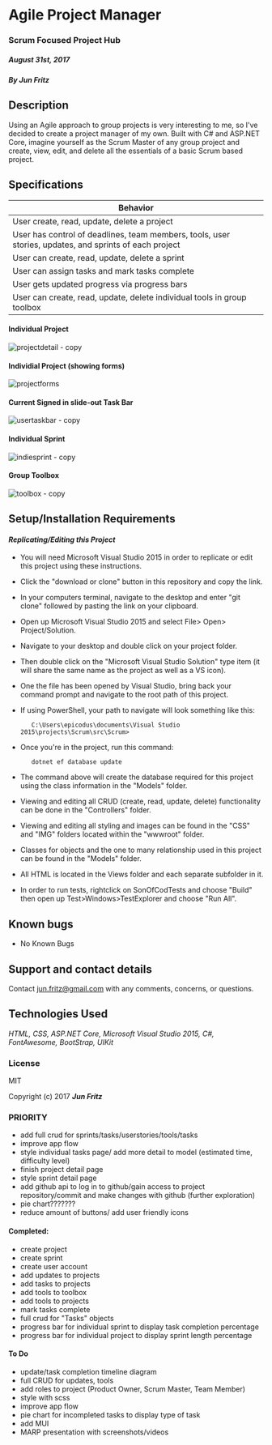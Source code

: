 # Agile Project Manager
### Scrum Focused Project Hub

#####  _August 31st, 2017_

##### By _Jun Fritz_

## Description
Using an Agile approach to group projects is very interesting to me, so I've decided to create a project manager of my own.  Built with C# and ASP.NET Core, imagine yourself as the Scrum Master of any group project and create, view, edit, and delete all the essentials of a basic Scrum based project.  

## Specifications
 |Behavior|
 |---|
 | User create, read, update, delete a project |
 | User has control of deadlines, team members, tools, user stories, updates, and sprints of each project |
 | User can create, read, update, delete a sprint |
 | User can assign tasks and mark tasks complete|
 | User gets updated progress via progress bars|
 | User can create, read, update, delete individual tools in group toolbox |

#### Individual Project
![projectdetail - copy](https://user-images.githubusercontent.com/25647710/30091737-0f1f8aec-9270-11e7-950b-109209a767b3.PNG)

#### Individial Project (showing forms)
![projectforms](https://user-images.githubusercontent.com/25647710/30091738-0f1fbaa8-9270-11e7-8bd6-2cf650941994.PNG)

#### Current Signed in slide-out Task Bar
![usertaskbar - copy](https://user-images.githubusercontent.com/25647710/30091736-0f1fa522-9270-11e7-8d69-cf6446c8084a.PNG)

#### Individual Sprint
![indiesprint - copy](https://user-images.githubusercontent.com/25647710/30091735-0f1debe2-9270-11e7-8bf9-b67823e439a9.PNG)

#### Group Toolbox
![toolbox - copy](https://user-images.githubusercontent.com/25647710/30091739-0f25c4fc-9270-11e7-9cca-555cba0d9c8d.PNG)

## Setup/Installation Requirements

#### _**Replicating/Editing this Project**_

* You will need Microsoft Visual Studio 2015 in order to replicate or edit this project using these instructions.
* Click the "download or clone" button in this repository and copy the link.
* In your computers terminal, navigate to the desktop and enter "git clone" followed by pasting the link on your clipboard.
* Open up Microsoft Visual Studio 2015 and select File> Open> Project/Solution.
* Navigate to your desktop and double click on your project folder.
* Then double click on the "Microsoft Visual Studio Solution" type item (it will share the same name as the project as well as a VS icon).
* One the file has been opened by Visual Studio, bring back your command prompt and navigate to the root path of this project.
* If using PowerShell, your path to navigate will look something like this: 

         C:\Users\epicodus\documents\Visual Studio 2015\projects\Scrum\src\Scrum>
      
* Once you're in the project, run this command:

         dotnet ef database update
      
* The command above will create the database required for this project using the class information in the "Models" folder.
* Viewing and editing all CRUD (create, read, update, delete) functionality can be done in the "Controllers" folder.
* Viewing and editing all styling and images can be found in the "CSS" and "IMG" folders located within the "wwwroot" folder.
* Classes for objects and the one to many relationship used in this project can be found in the "Models" folder.
* All HTML is located in the Views folder and each separate subfolder in it.
* In order to run tests, rightclick on SonOfCodTests and choose "Build" then open up Test>Windows>TestExplorer and choose "Run All".

## Known bugs

  * No Known Bugs

## Support and contact details

 Contact jun.fritz@gmail.com with any comments, concerns, or questions.

## Technologies Used

 _HTML, CSS, ASP.NET Core, Microsoft Visual Studio 2015, C#, FontAwesome, BootStrap, UIKit_

### License

 MIT

 Copyright (c) 2017 **_Jun Fritz_**
 
 

### PRIORITY
* add full crud for sprints/tasks/userstories/tools/tasks
* improve app flow
* style individual tasks page/ add more detail to model (estimated time, difficulty level)
* finish project detail page
* style sprint detail page
* add github api to log in to github/gain access to project repository/commit and make changes with github (further exploration)
* pie chart???????
* reduce amount of buttons/ add user friendly icons

#### Completed:
* create project
* create sprint
* create user account
* add updates to projects
* add tasks to projects
* add tools to toolbox
* add tools to projects
* mark tasks complete
* full crud for "Tasks" objects
* progress bar for individual sprint to display task completion percentage
* progress bar for individual project to display sprint length percentage


#### To Do
* update/task completion timeline diagram
* full CRUD for updates, tools
* add roles to project (Product Owner, Scrum Master, Team Member)
* style with scss
* improve app flow
* pie chart for incompleted tasks to display type of task
* add MUI 
* MARP presentation with screenshots/videos
